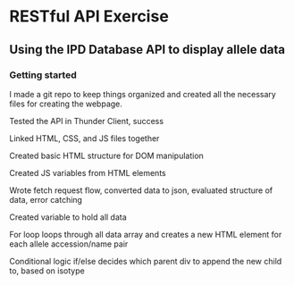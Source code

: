 # RESTful API Exercise
## Using the IPD Database API to display allele data

### Getting started
I made a git repo to keep things organized and created all the necessary files for creating the webpage.

Tested the API in Thunder Client, success

Linked HTML, CSS, and JS files together

Created basic HTML structure for DOM manipulation

Created JS variables from HTML elements

Wrote fetch request flow, converted data to json, evaluated structure of data, error catching

Created variable to hold all data

For loop loops through all data array and creates a new HTML element for each allele accession/name pair

Conditional logic if/else decides which parent div to append the new child to, based on isotype

